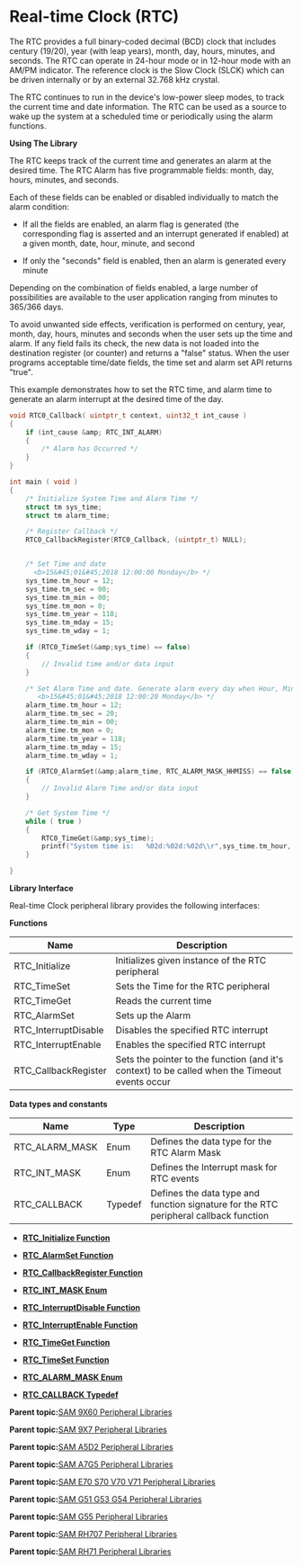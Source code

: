 # Real-time Clock \(RTC\)

The RTC provides a full binary-coded decimal \(BCD\) clock that includes century \(19/20\), year \(with leap years\), month, day, hours, minutes, and seconds. The RTC can operate in 24-hour mode or in 12-hour mode with an AM/PM indicator. The reference clock is the Slow Clock \(SLCK\) which can be driven internally or by an external 32.768 kHz crystal.

The RTC continues to run in the device's low-power sleep modes, to track the current time and date information. The RTC can be used as a source to wake up the system at a scheduled time or periodically using the alarm functions.

**Using The Library**

The RTC keeps track of the current time and generates an alarm at the desired time. The RTC Alarm has five programmable fields: month, day, hours, minutes, and seconds.

Each of these fields can be enabled or disabled individually to match the alarm condition:

-   If all the fields are enabled, an alarm flag is generated \(the corresponding flag is asserted and an interrupt generated if enabled\) at a given month, date, hour, minute, and second

-   If only the "seconds" field is enabled, then an alarm is generated every minute


Depending on the combination of fields enabled, a large number of possibilities are available to the user application ranging from minutes to 365/366 days.

To avoid unwanted side effects, verification is performed on century, year, month, day, hours, minutes and seconds when the user sets up the time and alarm. If any field fails its check, the new data is not loaded into the destination register \(or counter\) and returns a "false" status. When the user programs acceptable time/date fields, the time set and alarm set API returns "true".

This example demonstrates how to set the RTC time, and alarm time to<br />generate an alarm interrupt at the desired time of the day.

```c
void RTC0_Callback( uintptr_t context, uint32_t int_cause )
{
    if (int_cause &amp; RTC_INT_ALARM)
    {
        /* Alarm has Occurred */
    }
}

int main ( void )
{
    /* Initialize System Time and Alarm Time */
    struct tm sys_time;
    struct tm alarm_time;

    /* Register Callback */
    RTC0_CallbackRegister(RTC0_Callback, (uintptr_t) NULL);


    /* Set Time and date
      <b>15&#45;01&#45;2018 12:00:00 Monday</b> */
    sys_time.tm_hour = 12;
    sys_time.tm_sec = 00;
    sys_time.tm_min = 00;
    sys_time.tm_mon = 0;
    sys_time.tm_year = 118;
    sys_time.tm_mday = 15;
    sys_time.tm_wday = 1;

    if (RTC0_TimeSet(&amp;sys_time) == false)
    {
        // Invalid time and/or data input
    }

    /* Set Alarm Time and date. Generate alarm every day when Hour, Minute and Seconds match.
       <b>15&#45;01&#45;2018 12:00:20 Monday</b> */
    alarm_time.tm_hour = 12;
    alarm_time.tm_sec = 20;
    alarm_time.tm_min = 00;
    alarm_time.tm_mon = 0;
    alarm_time.tm_year = 118;
    alarm_time.tm_mday = 15;
    alarm_time.tm_wday = 1;

    if (RTC0_AlarmSet(&amp;alarm_time, RTC_ALARM_MASK_HHMISS) == false)
    {
        // Invalid Alarm Time and/or data input
    }

    /* Get System Time */
    while ( true )
    {
        RTC0_TimeGet(&amp;sys_time);
        printf("System time is:   %02d:%02d:%02d\\r",sys_time.tm_hour, sys_time.tm_min, sys_time.tm_sec);
    }

}
```

**Library Interface**

Real-time Clock peripheral library provides the following interfaces:

**Functions**

|Name|Description|
|----|-----------|
|RTC\_Initialize|Initializes given instance of the RTC peripheral|
|RTC\_TimeSet|Sets the Time for the RTC peripheral|
|RTC\_TimeGet|Reads the current time|
|RTC\_AlarmSet|Sets up the Alarm|
|RTC\_InterruptDisable|Disables the specified RTC interrupt|
|RTC\_InterruptEnable|Enables the specified RTC interrupt|
|RTC\_CallbackRegister|Sets the pointer to the function \(and it's context\) to be called when the Timeout events occur|

**Data types and constants**

|Name|Type|Description|
|----|----|-----------|
|RTC\_ALARM\_MASK|Enum|Defines the data type for the RTC Alarm Mask|
|RTC\_INT\_MASK|Enum|Defines the Interrupt mask for RTC events|
|RTC\_CALLBACK|Typedef|Defines the data type and function signature for the RTC peripheral callback function|

-   **[RTC\_Initialize Function](GUID-8789706F-69A3-4685-8629-AE467DDD8768.md)**  

-   **[RTC\_AlarmSet Function](GUID-D10AAF2D-5E2C-4496-9F10-0C5FFBB95123.md)**  

-   **[RTC\_CallbackRegister Function](GUID-56427CBD-77A4-4397-8C1E-360ECF636825.md)**  

-   **[RTC\_INT\_MASK Enum](GUID-358818EB-93A7-41C7-A324-3B845A17076E.md)**  

-   **[RTC\_InterruptDisable Function](GUID-35135924-1496-4C2B-A718-EA0E3D4313A0.md)**  

-   **[RTC\_InterruptEnable Function](GUID-9DA2DC19-4D6A-4A55-9189-85F03A68C254.md)**  

-   **[RTC\_TimeGet Function](GUID-CBA1ABCB-3889-476F-8584-EAA4417C5B8D.md)**  

-   **[RTC\_TimeSet Function](GUID-B68135EA-D2BD-46DA-9AA8-ADFE709E8327.md)**  

-   **[RTC\_ALARM\_MASK Enum](GUID-F6934239-F544-44A1-A34A-2E28A4476A2D.md)**  

-   **[RTC\_CALLBACK Typedef](GUID-47343662-2D4E-4C04-B763-F29C34A7AB7F.md)**  


**Parent topic:**[SAM 9X60 Peripheral Libraries](GUID-CCAAC7F0-6BA8-4630-91AE-69718D188CBF.md)

**Parent topic:**[SAM 9X7 Peripheral Libraries](GUID-FB6741AA-355E-483F-9727-37728953D583.md)

**Parent topic:**[SAM A5D2 Peripheral Libraries](GUID-F6605EDC-FC71-4081-8560-0C1681C1FA8D.md)

**Parent topic:**[SAM A7G5 Peripheral Libraries](GUID-7EEB1AC5-4BFF-4259-97AD-8CF7367D7973.md)

**Parent topic:**[SAM E70 S70 V70 V71 Peripheral Libraries](GUID-6E45C146-6F6D-452A-A2E2-228C3CC905D7.md)

**Parent topic:**[SAM G51 G53 G54 Peripheral Libraries](GUID-E97B8116-033B-411A-925B-E8E6252A1E15.md)

**Parent topic:**[SAM G55 Peripheral Libraries](GUID-E3F1DCC4-CB31-4302-A60B-D2833C5CAD18.md)

**Parent topic:**[SAM RH707 Peripheral Libraries](GUID-C2AC236D-363B-4378-A381-B281F67C8647.md)

**Parent topic:**[SAM RH71 Peripheral Libraries](GUID-AC9BE324-E486-46EA-8D16-E04E15288053.md)

